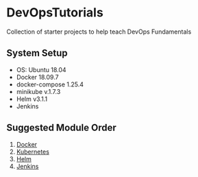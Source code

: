 # DevOpsTutorials
Collection of starter projects to help teach DevOps Fundamentals

## System Setup
  * OS: Ubuntu 18.04
  * Docker 18.09.7
  * docker-compose 1.25.4
  * minikube v.1.7.3
  * Helm v3.1.1
  * Jenkins
  

## Suggested Module Order
  1. [Docker](/docker)
  1. [Kubernetes](/kubernetes)
  1. [Helm](/helm)
  1. [Jenkins](/Jenkins)

